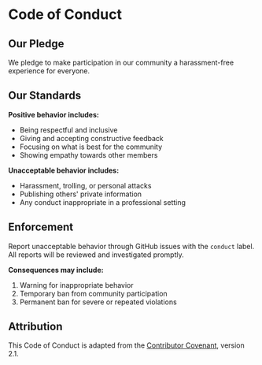 # Code of Conduct

## Our Pledge

We pledge to make participation in our community a harassment-free experience for everyone.

## Our Standards

**Positive behavior includes:**
- Being respectful and inclusive
- Giving and accepting constructive feedback
- Focusing on what is best for the community
- Showing empathy towards other members

**Unacceptable behavior includes:**
- Harassment, trolling, or personal attacks
- Publishing others' private information
- Any conduct inappropriate in a professional setting

## Enforcement

Report unacceptable behavior through GitHub issues with the `conduct` label.
All reports will be reviewed and investigated promptly.

**Consequences may include:**
1. Warning for inappropriate behavior
2. Temporary ban from community participation
3. Permanent ban for severe or repeated violations

## Attribution

This Code of Conduct is adapted from the [Contributor Covenant](https://www.contributor-covenant.org), version 2.1.